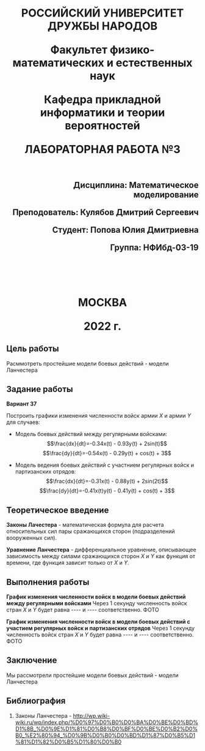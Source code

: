 <h1 align="center">
<p>РОССИЙСКИЙ УНИВЕРСИТЕТ ДРУЖБЫ НАРОДОВ 
<p>Факультет физико-математических и естественных наук  
<p>Кафедра прикладной информатики и теории вероятностей
<p>ЛАБОРАТОРНАЯ РАБОТА №3
<br></br>
<h2  align="right">
<p>Дисциплина: Математическое моделирование
<p>Преподователь: Кулябов Дмитрий Сергеевич
<p>Студент: Попова Юлия Дмитриевна
<p>Группа: НФИбд-03-19
<br></br>
<br></br>
<h1 align="center">
<p>МОСКВА
<p>2022 г.
</h1>


## Цель работы

Расммотреть простейшие модели боевых действий  - модели Ланчестера

## Задание работы

**Вариант 37**

Построить графики изменения численности войск армии $X$ и армии $Y$ для случаев: 
- Модель боевых действий между регулярными войсками:
$$\frac{dx}{dt}=-0.34x(t) - 0.93y(t) + 2sin(t)$$
$$\frac{dy}{dt}=-0.54x(t) - 0.29y(t) + cos(t) + 3$$

- Модель ведения боевых действий с участнием регулярных войск и партизанских отрядов:
$$\frac{dx}{dt}=-0.31x(t) - 0.88y(t) + 2sin(2t)$$
$$\frac{dy}{dt}=-0.41x(t)y(t) - 0.41y(t) + cos(t) + 3$$


## Теоретическое введение

**Законы Лачестера** - математическая формула для расчета относительных сил пары сражающихся сторон (подразделений вооруженных сил).

**Уравнение Ланчестера** - дифференциальное уравнение, описывающее зависимость между силами сражающихся сторон $X$ и $Y$ как функция от времени, где функция зависит только от $X$ и $Y$.

## Выполнения работы
**График изменения численности войск в модели боевых действий между регулярными войсками**
 Через 1 секунду численность войск стран $X$ и $Y$ будет равна ---- и ---- соответственно.
 ФОТО

 **График изменения численности войск в модели боевых действий с участием регулярных войск и партизанских отрядов**
 Через 1 секунду численность войск стран $X$ и $Y$ будет равна ---- и ---- соответственно.
 ФОТО


## Заключение
Мы рассмотрели простейшие модели боевых действий - модели Ланчестера


## Библиография

1. Законы Ланчестера - http://wp.wiki-wiki.ru/wp/index.php/%D0%97%D0%B0%D0%BA%D0%BE%D0%BD%D1%8B_%D0%9E%D1%81%D0%B8%D0%BF%D0%BE%D0%B2%D0%B0_%E2%80%94_%D0%9B%D0%B0%D0%BD%D1%87%D0%B5%D1%81%D1%82%D0%B5%D1%80%D0%B0

